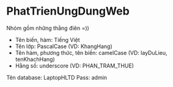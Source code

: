 # PhatTrienUngDungWeb
Nhóm gồm những thằng điên =))

- Tên biến, hàm: Tiếng Việt
- Tên lớp: PascalCase (VD: KhangHang)
- Tên hàm, phương thức, tên biến: camelCase (VD: layDuLieu, tenKhachHang)
- Hằng số: underscore (VD: PHAN_TRAM_THUE)

 Tên database: LaptopHLTD
 Pass: admin


